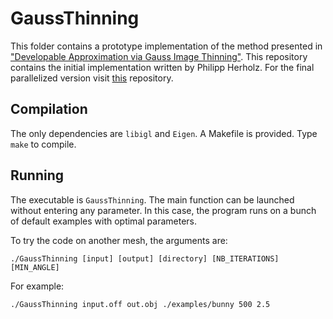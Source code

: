 # GaussThinning

This folder contains a prototype implementation of the method presented in ["Developable Approximation via Gauss Image Thinning"](https://igl.ethz.ch/projects/gauss-thinning/GaussThinning_Paper.pdf). This repository contains the initial implementation written by Philipp Herholz. For the final parallelized version visit [this](https://github.com/FloorVerhoeven/DevelopableApproximationViaGaussImageThinning) repository.

## Compilation

The only dependencies are `libigl` and `Eigen`. A Makefile is provided. Type `make` to compile.

## Running

The executable is `GaussThinning`. The main function can be launched without entering any parameter. In this case, the program runs on a bunch of default examples with optimal parameters.

To try the code on another mesh, the arguments are:

`./GaussThinning [input] [output] [directory] [NB_ITERATIONS] [MIN_ANGLE]`

For example:


`./GaussThinning input.off out.obj ./examples/bunny 500 2.5`
